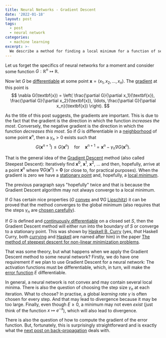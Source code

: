 ```yaml
---
title: Neural Networks - Gradient Descent
date: '2022-01-18'
layout: post
tags:
  - post
  - neural network
categories:
  - machine learning
excerpt: >-
  We describe a method for finding a local minimum for a function of several real variables, Gradient Descent.
---
```

Let us forget the specifics of neural networks for a moment and consider
some function $G: \mathbb{R}^n \mapsto \mathbb{R}$.

Now let $G$ be [differentiable](https://en.wikipedia.org/wiki/Differentiable_function)
at some point $\textbf{x} = (x_1,x_2,\ldots,x_n)$. The
[gradient](https://en.wikipedia.org/wiki/Gradient) at this point is
$$
\nabla G(\textbf{x}) = \left(
  \frac{\partial G}{\partial x_1}(\textbf{x}),
  \frac{\partial G}{\partial x_2}(\textbf{x}), \ldots,
  \frac{\partial G}{\partial x_n}(\textbf{x})
\right).
$$

As the title of this post suggests, the gradients are important.
This is due to the fact that the gradient is the direction in which the function *increases the most*.
Conversely, the negative gradient is the direction in which the function *decreases this most*.
So if $G$ is differentiable in a
[neighborhood](https://en.wikipedia.org/wiki/Neighbourhood_(mathematics)#In_a_metric_space)
of some point $\textbf{x}^n$, then a $\gamma_n > 0$ exists such that
$$
G(\textbf{x}^{n+1}) \leq G(\textbf{x}^n)
\quad \text{for} \quad
\textbf{x}^{n+1} = \textbf{x}^n - \gamma_n \nabla G(\textbf{x}^n).
$$

That is the general idea of the [Gradient Descent](https://en.wikipedia.org/wiki/Gradient_descent) method
(also called Steepest Descent): Iteratively find $\textbf{x}^0$, $\textbf{x}^1$, $\textbf{x}^2$, $\ldots$
and then, hopefully, arrive at a point $\textbf{x}^n$ where $\nabla G(\textbf{x}^n) = \textbf{0}$
(or close to, for practical purposes). When the gradient is zero we have a
[stationary point](https://en.wikipedia.org/wiki/Stationary_point) and, hopefully, a
[local minimum](https://en.wikipedia.org/wiki/Maxima_and_minima).

The previous paragraph says "hopefully" twice and that is because the Gradient Descent algorithm
may not always converge to a local minimum.

If $G$ has certain nice properties ($G$ [convex](https://en.wikipedia.org/wiki/Convex_function)
and $\nabla G$ [Lipschitz](https://en.wikipedia.org/wiki/Lipschitz_continuity)) it can be proved
that the method converges to the global minimum (also requires that the steps $\gamma_n$ are
[chosen carefully](https://en.wikipedia.org/wiki/Gradient_descent)).

If $G$ is defined and
[continuously differentiable](https://en.wikipedia.org/wiki/Smoothness#Multivariate_differentiability_classes)
on a closed set $S$, then the Gradient Descent method will either run into the boundary of $S$
or converge to a stationary point. This was shown by [Haskell B. Curry](https://en.wikipedia.org/wiki/Haskell_Curry)
(yes, *that* Haskell Curry, both [currying](https://en.wikipedia.org/wiki/Currying)
and [Haskell](https://www.haskell.org/) are named after him) in the paper
[The method of steepest descent for non-linear minimization problems](/refs/curry44).

That was some theory, but what happens when we apply the Gradient Descent method to some
neural network? Firstly, we do have one requirement if we plan to use Gradient Descent for a
neural network: The activation functions must be differentiable, which, in turn, will make the
[error function](/blog/2023/01/neural-networks-04-the-optimization-problem) $E$
differentiable.

In general, a neural network is not convex and may contain several local minima. There is
also the question of choosing the step size $\gamma_n$ at each iteration. What to choose?
In practise, a global *learning rate* $\gamma$ is often chosen for every step. And that may
lead to divergence because it may be too large. Finally, even though $E \geq 0$, a minimum
may not even *exist* (just think of the function $x \mapsto e^{-x}$), which will also
lead to divergence.

There is also the question of how to compute the gradient of the error function. But,
fortunately, this is surprisingly straightforward and is exactly what the
[next post on back-propagation](/blog/2023/01/neural-networks-06-back-propagation-derivation) deals with.
